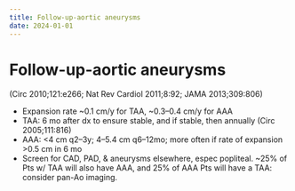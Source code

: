 ```yaml
---
title: Follow-up-aortic aneurysms
date: 2024-01-01
---
```

# Follow-up-aortic aneurysms


(Circ 2010;121:e266; Nat Rev Cardiol 2011;8:92; JAMA 2013;309:806)
* Expansion rate ~0.1 cm/y for TAA, ~0.3–0.4 cm/y for AAA
* TAA: 6 mo after dx to ensure stable, and if stable, then annually (Circ 2005;111:816)
* AAA: <4 cm q2–3y; 4–5.4 cm q6–12mo; more often if rate of expansion >0.5 cm in 6 mo
* Screen for CAD, PAD, & aneurysms elsewhere, espec popliteal. ~25% of Pts w/ TAA will also have AAA, and 25% of AAA Pts will have a TAA: consider pan-Ao imaging.
